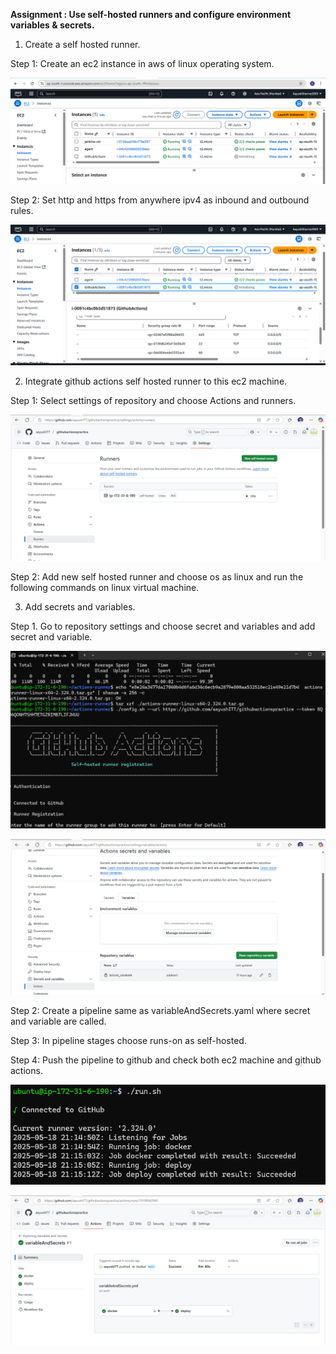 **Assignment : Use self-hosted runners and configure environment variables & secrets.**

1. Create a self hosted runner.

Step 1: Create an ec2 instance in aws of linux operating system.

![alt text](../readme/1.png)

Step 2: Set http and https from anywhere ipv4 as inbound and outbound rules.

![alt text](../readme/2-3.png)


2. Integrate github actions self hosted runner to this ec2 machine.

Step 1: Select settings of repository and choose Actions and runners.

![alt text](../readme/2.1.png)

Step 2: Add new self hosted runner and choose os as linux and run the following commands on linux virtual machine.

3. Add secrets and variables.

Step 1. Go to repository settings and choose secret and variables and add secret and variable.

![alt text](../readme/4.png)

![alt text](../readme/secretandv.png)

Step 2: Create a pipeline same as variableAndSecrets.yaml where secret and variable are called.

Step 3: In pipeline stages choose runs-on as self-hosted.

Step 4: Push the pipeline to github and check both ec2 machine and github actions.

![alt text](../readme/step4.1.png)

![alt text](../readme/4.2.png)